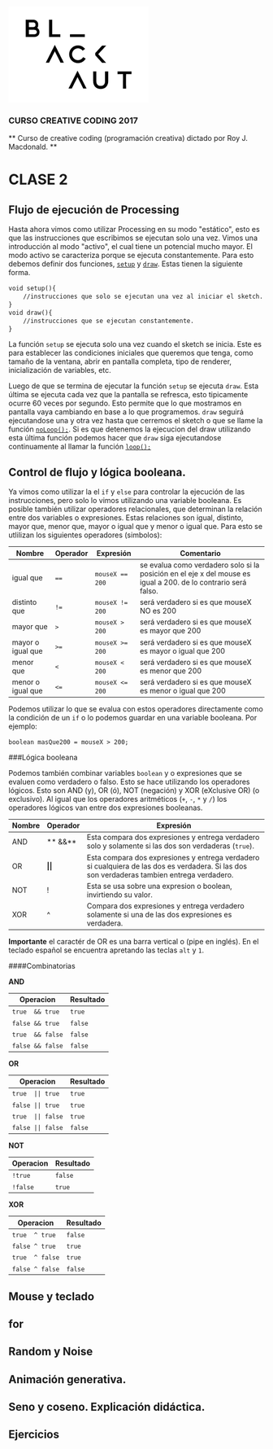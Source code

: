 ![image](../logo_blackaut.png)
### CURSO CREATIVE CODING 2017
** Curso de creative coding (programación creativa) dictado por Roy J. Macdonald.   **

# CLASE 2
## Flujo de ejecución de Processing

Hasta ahora vimos como utilizar Processing en su modo "estático", esto es que las instrucciones que escribimos se ejecutan solo una vez. Vimos una introducción al modo "activo", el cual tiene un potencial mucho mayor. 
El modo activo se caracteriza porque se ejecuta constantemente. Para esto debemos definir dos funciones, [`setup`](https://processing.org/reference/setup_.html) y [`draw`](https://processing.org/reference/draw_.html). Estas tienen la siguiente forma.

	void setup(){
		//instrucciones que solo se ejecutan una vez al iniciar el sketch.
	}
	void draw(){
		//instrucciones que se ejecutan constantemente.
	}	

La función `setup` se ejecuta solo una vez cuando el sketch se inicia. Este es para establecer las condiciones iniciales que queremos que tenga, como tamaño de la ventana, abrir en pantalla completa, tipo de renderer, inicialización de variables, etc.

Luego de que se termina de ejecutar la función `setup` se ejecuta `draw`. Esta última se ejecuta cada  vez que la pantalla se refresca, esto tipicamente ocurre 60 veces por segundo. Esto permite que lo que mostramos en pantalla vaya cambiando en base a lo que programemos.
`draw` seguirá ejecutandose una y otra vez hasta que cerremos el sketch o que se llame la función [`noLoop();`](https://processing.org/reference/noLoop_.html). Si es que detenemos la ejecucion del draw utilizando esta última función podemos hacer que `draw` siga ejecutandose continuamente al llamar la función [`loop();`](https://processing.org/reference/loop_.html)


## Control de flujo y lógica booleana.

Ya vimos como utilizar la el `if` y `else` para controlar la ejecución de las instrucciones, pero solo lo vimos utilizando una variable booleana. Es posible también utilizar operadores relacionales, que determinan la relación entre dos variables o expresiones. Estas relaciones son igual, distinto, mayor que, menor que, mayor o igual que y menor o igual que.
Para esto se utlilizan los siguientes operadores (simbolos):

| Nombre  | Operador | Expresión | Comentario |
| ------------ | ------------- | ------------ | ------------ |
| igual que | `==`  | `mouseX == 200` | se evalua como verdadero solo si la posición en el eje x del mouse es igual a 200. de lo contrario será falso. |
| distinto que | `!=`  | `mouseX != 200` | será verdadero si es que mouseX NO es 200 |
| mayor que | `>`  | `mouseX > 200` | será verdadero si es que mouseX es mayor que 200 |
| mayor o igual que | `>=`  | `mouseX >= 200` | será verdadero si es que mouseX es mayor o igual que 200 |
| menor que | `<`  | `mouseX < 200` | será verdadero si es que mouseX es menor que 200 |
| menor o igual que | `<=`  | `mouseX <= 200` | será verdadero si es que mouseX es menor o igual que 200 |


Podemos utilizar lo que se evalua con estos operadores directamente como la condición de un `if` o lo podemos guardar en una variable booleana. Por ejemplo:

	boolean masQue200 = mouseX > 200;

###Lógica booleana

Podemos también combinar variables `boolean` y o expresiones que se evaluen como verdadero o falso. Esto se hace utilizando los operadores lógicos. Esto son AND (y), OR (ó), NOT (negación) y XOR (eXclusive OR) (o exclusivo).
Al igual que los operadores aritméticos (`+`, `-`, `*` y `/`) los operadores lógicos van entre dos expresiones booleanas.


| Nombre  | Operador | Expresión |
| ------------ | ------------- | ------------ |
| AND |** &&**  |Esta compara dos expresiones y entrega verdadero solo y solamente si las dos son verdaderas (`true`). 
| OR | **\|\|** | Esta compara dos expresiones y entrega verdadero si cualquiera de las dos es verdadera. Si las dos son verdaderas tambien entrega verdadero.
| NOT | ! | Esta se usa sobre una expresion o boolean, invirtiendo su valor. 
| XOR | ^ | Compara dos expresiones y entrega verdadero solamente si una de las dos expresiones es verdadera.

**Importante** el caractér de OR es una barra vertical o (pipe en inglés). En el teclado español se encuentra apretando las teclas `alt` y `1`.
  
####Combinatorias

**AND**

| Operacion | Resultado |
| ------------ | ------------ |
| `true  && true` | `true` |
| `false && true` | `false` |
| `true  && false` | `false` |
| `false && false` | `false` |

**OR**

| Operacion | Resultado |
| ------------ | ------------ |
| `true  \|\| true` | `true` |
| `false \|\| true` | `true` |
| `true  \|\| false` | `true` |
| `false \|\| false` | `false` |

**NOT**

| Operacion | Resultado |
| ------------ | ------------ |
| `!true` | `false` | 
| `!false` | `true` | 

**XOR**

| Operacion | Resultado |
| ------------ | ------------ |
| `true  ^ true` | `false` |
| `false ^ true` | `true` |
| `true  ^ false` | `true` |
| `false ^ false` | `false` |




## Mouse y teclado
## for
## Random y Noise
## Animación generativa.
## Seno y coseno. Explicación didáctica.
## Ejercicios
